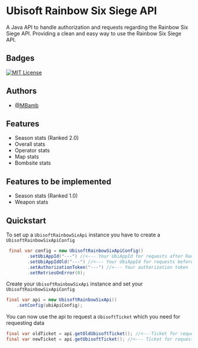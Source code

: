 # Ubisoft Rainbow Six Siege API

A Java API to handle authorization and requests regarding the Rainbow Six Siege API. Providing a clean and easy way to use the Rainbow Six Siege API.


## Badges

[![MIT License](https://img.shields.io/badge/License-MIT-green.svg)](https://choosealicense.com/licenses/mit/)


## Authors

- [@MBamb](https://github.com/MBamb)

## Features

- Season stats (Ranked 2.0)
- Overall stats
- Operator stats
- Map stats
- Bombsite stats

## Features to be implemented

- Season stats (Ranked 1.0)
- Weapon stats

## Quickstart

To set up a `UbisoftRainbowSixApi` instance you have to create a `UbisoftRainbowSixApiConfig`

```java
 final var config = new UbisoftRainbowSixApiConfig()
    	.setUbiAppId("---") //<--- Your UbiAppId for requests after Ranked 2.0
    	.setUbiAppIdOld("---") //<--- Your UbiAppId for requests before Ranked 2.0
    	.setAuthorizationToken("---") //<--- Your authorization token
    	.setRetriesOnError(0);
```

Create your `UbisoftRainbowSixApi` instance and set your `UbisoftRainbowSixApiConfig`

```java
final var api = new UbisoftRainbowSixApi()
	.setConfig(ubiApiConfig);
```
You can now use the api to request a `UbisoftTicket` which you need for requesting data

```java
final var oldTicket = api.getOldUbisoftTicket(); //<---Ticket for requests before Ranked 2.0
final var newTicket = api.getUbisoftTicket(); //<--- Ticket for requests after Ranked 2.0
```
